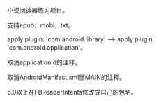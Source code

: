 小说阅读器练习项目。

支持epub，mobi，txt。

apply plugin: 'com.android.library' --> apply plugin: 'com.android.application'。

取消applicationId的注释。

取消AndroidManifest.xml里MAIN的注释。

5.0以上在FBReaderIntents修改成自己的包名。
